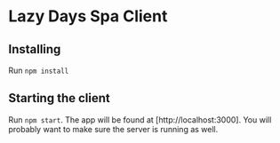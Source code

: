 # Lazy Days Spa Client


## Installing

Run `npm install`

## Starting the client

Run `npm start`. The app will be found at [http://localhost:3000]. You will probably want to make sure the server is running as well.
